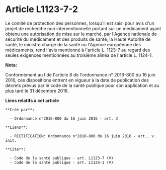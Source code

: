 # Article L1123-7-2

Le comité de protection des personnes, lorsqu'il est saisi pour avis d'un projet de recherche non interventionnelle portant
sur un médicament ayant obtenu une autorisation de mise sur le marché, par l'Agence nationale de sécurité du médicament et
des produits de santé, la Haute Autorité de santé, le ministre chargé de la santé ou l'Agence européenne des médicaments,
rend l'avis mentionné à l'article L. 1123-7 au regard des seules exigences mentionnées au troisième alinéa de l'article L.
1124-1.

**Nota:**

Conformément au I de l'article 8 de l'ordonnance n° 2016-800 du 16 juin 2016, ces dispositions entrent en vigueur à la date
de publication des décrets prévus par le code de la santé publique pour son application et au plus tard le 31 décembre 2016.

**Liens relatifs à cet article**

	**Créé par**:

	  - Ordonnance n°2016-800 du 16 juin 2016 - art. 3

	**Liens**:

	  - RECTIFICATION: Ordonnance n°2016-800 du 16 juin 2016 - art., v. init.

	**Cite**:

	  - Code de la santé publique - art. L1123-7 (V)
	  - Code de la santé publique - art. L1124-1 (V)
